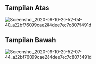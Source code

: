 ## Tampilan Atas
![Screenshot_2020-09-10-20-52-04-40_a22bf76099cae284dee7ec7c8075491d](https://user-images.githubusercontent.com/63852448/92741061-78810c80-f3a8-11ea-84ae-09cc2038e708.jpg)

## Tampilan Bawah
![Screenshot_2020-09-10-20-52-07-44_a22bf76099cae284dee7ec7c8075491d](https://user-images.githubusercontent.com/63852448/92741076-7c149380-f3a8-11ea-962a-78b58f701a7f.jpg)
